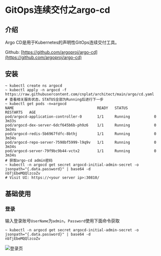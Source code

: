# GitOps连续交付之argo-cd

## 介绍

Argo CD是用于Kubernetes的声明性GitOps连续交付工具。

Github: [https://github.com/argoproj/argo-cd](https://github.com/argoproj/argo-cd)

## 安装

```shell
~ kubectl create ns argocd
~ kubectl apply -n argocd -f https://raw.githubusercontent.com/cnplat/architect/main/argo/cd.yaml
# 查看相关服务状态，STATUS全部为Running后进行下一步
~ kubectl get pods -n=argocd
NAME                                      READY   STATUS            RESTARTS   AGE
pod/argocd-application-controller-0       1/1     Running           0          3m33s
pod/argocd-dex-server-6dcf645b6b-ph9z6    1/1     Running           0          3m34s
pod/argocd-redis-5b6967fdfc-8bthj         1/1     Running           0          3m34s
pod/argocd-repo-server-7598bf5999-l9q9v   1/1     Running           0          3m34s
pod/argocd-server-79f9bc9b44-vctx2        1/1     Running           0          3m34s
# 获取argo-cd admin密码
~ kubectl -n argocd get secret argocd-initial-admin-secret -o jsonpath="{.data.password}" | base64 -d
nbTjEbeMQQlzcoZv
# Visit UI: https://<your server ip>:30810/
```

## 基础使用

### 登录

输入登录账号`UserName`为`admin`，`Password`使用下面命令获取
```shell
~ kubectl -n argocd get secret argocd-initial-admin-secret -o jsonpath="{.data.password}" | base64 -d
nbTjEbeMQQlzcoZv
```

![登录页](/static/image/argocd1/jpeg)